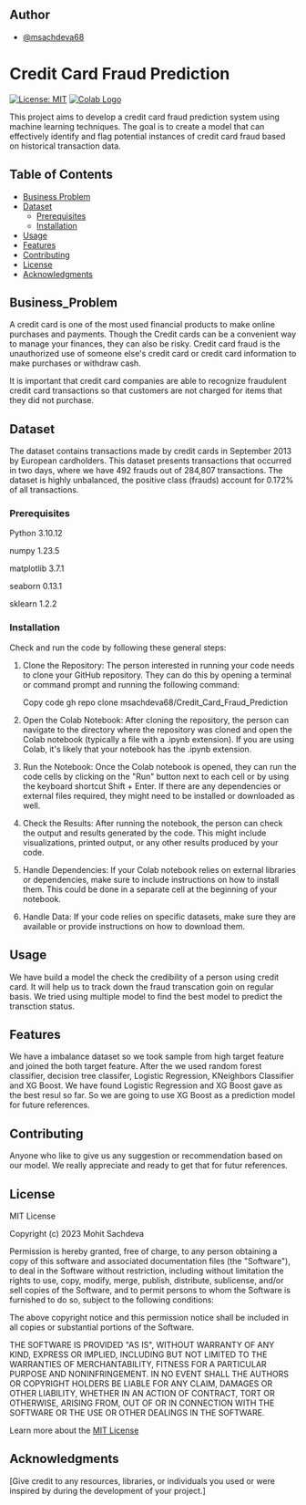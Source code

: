 
## Author

- [@msachdeva68](https://github.com/msachdeva68)

# Credit Card Fraud Prediction

[![License: MIT](https://img.shields.io/badge/License-MIT-yellow.svg)](https://opensource.org/licenses/MIT)
[![Colab Logo](https://colab.research.google.com/assets/colab-badge.svg)](https://github.com/msachdeva68/creditcardfraudanalysis/blob/main/creditcardfraudanaysis.ipynb)





This project aims to develop a credit card fraud prediction system using machine learning techniques. The goal is to create a model that can effectively identify and flag potential instances of credit card fraud based on historical transaction data.



## Table of Contents
- [Business Problem](#business_problem)
- [Dataset](#dataset)
  - [Prerequisites](#prerequisites)
  - [Installation](#installation)
- [Usage](#usage)
- [Features](#features)
- [Contributing](#contributing)
- [License](#license)
- [Acknowledgments](#acknowledgments)


## Business_Problem

A credit card is one of the most used financial products to make online purchases and payments. Though the Credit cards can be a convenient way to manage your finances, they can also be risky. Credit card fraud is the unauthorized use of someone else's credit card or credit card information to make purchases or withdraw cash.

It is important that credit card companies are able to recognize fraudulent credit card transactions so that customers are not charged for items that they did not purchase.


## Dataset

The dataset contains transactions made by credit cards in September 2013 by European cardholders. This dataset presents transactions that occurred in two days, where we have 492 frauds out of 284,807 transactions. The dataset is highly unbalanced, the positive class (frauds) account for 0.172% of all transactions.

### Prerequisites

Python 3.10.12

numpy 1.23.5

matplotlib 3.7.1

seaborn 0.13.1

sklearn 1.2.2




### Installation

Check and run the code by following these general steps:

1. Clone the Repository:
   The person interested in running your code needs to clone your GitHub repository. They can do this by opening a terminal or command prompt and running the following command:

    Copy code
    gh repo clone msachdeva68/Credit_Card_Fraud_Prediction


3. Open the Colab Notebook:
   After cloning the repository, the person can navigate to the directory where the repository was cloned and open the Colab notebook (typically a file with a .ipynb extension). If you are using Colab, it's likely that your notebook has the .ipynb extension.

4. Run the Notebook:
   Once the Colab notebook is opened, they can run the code cells by clicking on the "Run" button next to each cell or by using the keyboard shortcut Shift + Enter. If there are any dependencies or external files required, they might need to be installed or downloaded as well.

5. Check the Results:
   After running the notebook, the person can check the output and results generated by the code. This might include visualizations, printed output, or any other results produced by your code.

6. Handle Dependencies:
   If your Colab notebook relies on external libraries or dependencies, make sure to include instructions on how to install them. This could be done in a separate cell at the beginning of your notebook.

7. Handle Data:
    If your code relies on specific datasets, make sure they are available or provide instructions on how to download them.


## Usage

We have build a model the check the credibility of a person using credit card. It will help us to track down the fraud transcation goin on regular basis. 
We tried using multiple model to find the best model to predict the transction status.

## Features

We have a imbalance dataset so we took sample from high target feature and joined the both target feature.
After the we used random forest classifier, decision tree classifer, Logistic Regression, KNeighbors Classifier and XG Boost. We have found Logistic Regression and XG Boost gave as the best resul so far. 
So we are going to use XG Boost as a prediction model for future references.

## Contributing

Anyone who like to give us any suggestion or recommendation based on our model. We really appreciate and ready to get that for futur references.

## License

MIT License

Copyright (c) 2023 Mohit Sachdeva

Permission is hereby granted, free of charge, to any person obtaining a copy
of this software and associated documentation files (the "Software"), to deal
in the Software without restriction, including without limitation the rights
to use, copy, modify, merge, publish, distribute, sublicense, and/or sell
copies of the Software, and to permit persons to whom the Software is
furnished to do so, subject to the following conditions:

The above copyright notice and this permission notice shall be included in all
copies or substantial portions of the Software.

THE SOFTWARE IS PROVIDED "AS IS", WITHOUT WARRANTY OF ANY KIND, EXPRESS OR
IMPLIED, INCLUDING BUT NOT LIMITED TO THE WARRANTIES OF MERCHANTABILITY,
FITNESS FOR A PARTICULAR PURPOSE AND NONINFRINGEMENT. IN NO EVENT SHALL THE
AUTHORS OR COPYRIGHT HOLDERS BE LIABLE FOR ANY CLAIM, DAMAGES OR OTHER
LIABILITY, WHETHER IN AN ACTION OF CONTRACT, TORT OR OTHERWISE, ARISING FROM,
OUT OF OR IN CONNECTION WITH THE SOFTWARE OR THE USE OR OTHER DEALINGS IN THE
SOFTWARE.

Learn more about the [MIT License](LICENSE)

## Acknowledgments

[Give credit to any resources, libraries, or individuals you used or were inspired by during the development of your project.]


